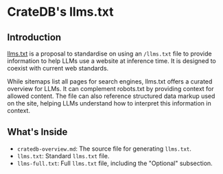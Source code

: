 # CrateDB's llms.txt

## Introduction

[llms.txt] is a proposal to standardise on using an `/llms.txt` file to provide
information to help LLMs use a website at inference time. It is designed to
coexist with current web standards.

While sitemaps list all pages for search engines, llms.txt offers a curated
overview for LLMs. It can complement robots.txt by providing context for allowed
content. The file can also reference structured data markup used on the site,
helping LLMs understand how to interpret this information in context.

## What's Inside

- `cratedb-overview.md`: The source file for generating `llms.txt`.
- `llms.txt`: Standard `llms.txt` file.
- `llms-full.txt`: Full `llms.txt` file, including the "Optional" subsection.


[llms.txt]: https://llmstxt.org/
